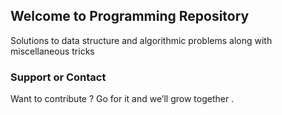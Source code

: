## Welcome to Programming Repository
Solutions to data structure and algorithmic problems along with miscellaneous tricks  

### Support or Contact

Want to contribute ? Go for it and we’ll grow together .
